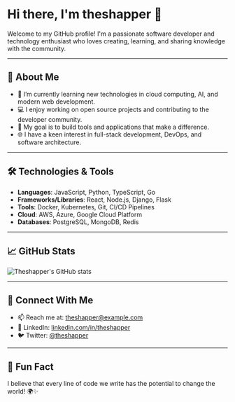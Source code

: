 # Hi there, I'm theshapper 👋

Welcome to my GitHub profile! I'm a passionate software developer and technology enthusiast who loves creating, learning, and sharing knowledge with the community.

---

## 🚀 About Me

- 🌱 I’m currently learning new technologies in cloud computing, AI, and modern web development.
- 💻 I enjoy working on open source projects and contributing to the developer community.
- 🎯 My goal is to build tools and applications that make a difference.
- 🌐 I have a keen interest in full-stack development, DevOps, and software architecture.

---

## 🛠️ Technologies & Tools

- **Languages**: JavaScript, Python, TypeScript, Go
- **Frameworks/Libraries**: React, Node.js, Django, Flask
- **Tools**: Docker, Kubernetes, Git, CI/CD Pipelines
- **Cloud**: AWS, Azure, Google Cloud Platform
- **Databases**: PostgreSQL, MongoDB, Redis

---

## 📈 GitHub Stats

![Theshapper's GitHub stats](https://github-readme-stats.vercel.app/api?username=theshapper&show_icons=true&theme=radical)

---

## 🤝 Connect With Me

- 📫 Reach me at: [theshapper@example.com](mailto:theshapper@example.com)
- 💼 LinkedIn: [linkedin.com/in/theshapper](https://www.linkedin.com/in/theshapper/)
- 🐦 Twitter: [@theshapper](https://twitter.com/theshapper)

---

## 🌟 Fun Fact

I believe that every line of code we write has the potential to change the world! 🌍✨
